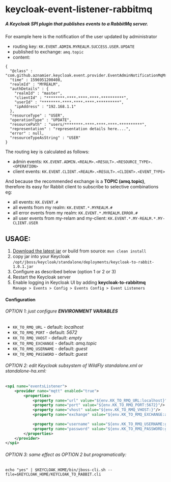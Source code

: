 # keycloak-event-listener-rabbitmq

##### A Keycloak SPI plugin that publishes events to a RabbitMq server.  

For example here is the notification of the user updated by administrator

* routing key: `KK.EVENT.ADMIN.MYREALM.SUCCESS.USER.UPDATE`  
* published to exchange: `amq.topic`
* content: 


```
{
  "@class" : "com.github.aznamier.keycloak.event.provider.EventAdminNotificationMqMsg",
  "time" : 1596951200408,
  "realmId" : "MYREALM",
  "authDetails" : {
    "realmId" : "master",
    "clientId" : "********-****-****-****-**********",
    "userId" : "********-****-****-****-**********",
    "ipAddress" : "192.168.1.1"
  },
  "resourceType" : "USER",
  "operationType" : "UPDATE",
  "resourcePath" : "users/********-****-****-****-**********",
  "representation" : "representation details here....",
  "error" : null,
  "resourceTypeAsString" : "USER"
}
```

The routing key is calculated as follows:
* admin events: `KK.EVENT.ADMIN.<REALM>.<RESULT>.<RESOURCE_TYPE>.<OPERATION>`
* client events: `KK.EVENT.CLIENT.<REALM>.<RESULT>.<CLIENT>.<EVENT_TYPE>`

And because the recommended exchange is a **TOPIC (amq.topic)**,  
therefore its easy for Rabbit client to subscribe to selective combinations eg:
* all events: `KK.EVENT.#`
* all events from my realm: `KK.EVENT.*.MYREALM.#`
* all error events from my realm: `KK.EVENT.*.MYREALM.ERROR.#`
* all user events from my-relam and my-client: `KK.EVENT.*.MY-REALM.*.MY-CLIENT.USER`

## USAGE:
1. [Download the latest jar](https://github.com/aznamier/keycloak-event-listener-rabbitmq/blob/target/keycloak-to-rabbit-1.0.1.jar?raw=true) or build from source: ``mvn clean install``
2. copy jar into your Keycloak `/opt/jboss/keycloak/standalone/deployments/keycloak-to-rabbit-1.0.1.jar`
3. Configure as described below (option 1 or 2 or 3)
4. Restart the Keycloak server
5. Enable logging in Keycloak UI by adding **keycloak-to-rabbitmq**  
 `Manage > Events > Config > Events Config > Event Listeners`

#### Configuration 
###### OPTION 1: just configure **ENVIRONMENT VARIABLES**
  - `KK_TO_RMQ_URL` - default: *localhost*
  - `KK_TO_RMQ_PORT` - default: *5672*
  - `KK_TO_RMQ_VHOST` - default: *empty*
  - `KK_TO_RMQ_EXCHANGE` - default: *amq.topic*
  - `KK_TO_RMQ_USERNAME` - default: *guest*
  - `KK_TO_RMQ_PASSWORD` - default: *guest*

###### OPTION 2: edit Keycloak subsystem of WildFly standalone.xml or standalone-ha.xml:

```xml
<spi name="eventsListener">
    <provider name="mqtt" enabled="true">
        <properties>
            <property name="url" value="${env.KK_TO_RMQ_URL:localhost}"/>
            <property name="port" value="${env.KK_TO_RMQ_PORT:5672}"/>
            <property name="vhost" value="${env.KK_TO_RMQ_VHOST:}"/>
            <property name="exchange" value="${env.KK_TO_RMQ_EXCHANGE:amq.topic}"/>
            
            <property name="username" value="${env.KK_TO_RMQ_USERNAME:guest}"/>
            <property name="password" value="${env.KK_TO_RMQ_PASSWORD:guest}"/>
        </properties>
    </provider>
</spi>
```
###### OPTION 3: same effect as OPTION 2 but programatically:
```
echo "yes" | $KEYCLOAK_HOME/bin/jboss-cli.sh --file=$KEYCLOAK_HOME/KEYCLOAK_TO_RABBIT.cli
```



